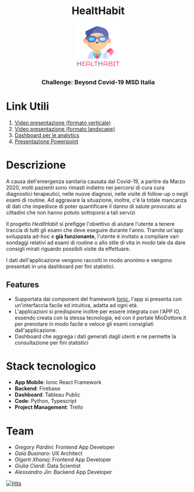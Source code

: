 # <h1 align="center">HealtHabit</h1>
<p align="center"><img align="center" src="https://github.com/GregoryPardini/HealtHabit/blob/master/ios/App/App/Assets.xcassets/AppIcon.appiconset/1024.png" width="25%" style="text-align: center"></p>


<h3 align="center">Challenge: Beyond Covid-19 MSD Italia</h3>

# Link Utili
 1. [Video presentazione (formato verticale)](https://youtu.be/9a3hPKswI5Y)
 1. [Video presentazione (formato landscape)](https://www.youtube.com/watch?v=xqUfsBED6OQ)
 2. [Dashboard per le analytics](https://public.tableau.com/profile/giulia.ciardi#!/vizhome/HealtHabit/Stat)
 3. [Presentazione Powerpoint](https://github.com/gerti98/HealtHabit/blob/master/Healthabit.pdf)

# Descrizione
A causa dell'emergenza sanitaria causata dal Covid-19, a partire da Marzo 2020, molti pazienti sono rimasti indietro nei percorsi di cura cura diagnostici terapeutici, nelle nuove diagnosi, nelle visite di follow-up o negli esami di routine. Ad aggravare la situazione, inoltre, c'è la totale mancanza di dati che impedisce di poter quantificare il danno di salute provocato ai cittadini che non hanno potuto sottoporsi a tali servizi

Il progetto *HealtHabit* si prefigge l'obiettivo di aiutare l'utente a tenere traccia di tutti gli esami che deve eseguire durante l'anno. Tramite un'app sviluppata ad-hoc e **già funzionante**, l'utente è invitato a compilare vari sondaggi relativi ad esami di routine o allo stile di vita in modo tale da dare consigli mirati riguardo possibili visite da effettuare.

I dati dell'applicazione vengono raccolti in modo anonimo e vengono presentati in una dashboard per fini statistici.


## Features
  * Supportata dai component del framework [Ionic](https://ionicframework.com/),  l'app si presenta con un'interfaccia facile ed intuitiva, adatta ad ogni età.
  * L'applicazioni si predispone inoltre per essere integrata con l'APP IO, essendo creata con la stessa tecnologia, ed con il portale MioDottore.it per prenotare in modo facile e veloce gli esami consigliati dall'applicazione.
  * Dashboard che aggrega i dati generati dagli utenti e ne permette la consultazione per fini statistici 

# Stack tecnologico
  * **App Mobile**: Ionic React Framework
  * **Backend**: Firebase
  * **Dashboard**: Tableau Public
  * **Code**: Python, Typescript
  * **Project Management**: Trello


# Team
 * *Gregory Pardini*: Frontend App Developer
 * *Gaia Businaro*: UX Architect
 * *Olgerti Xhanej*: Frontend App Developer
 * *Giulia Ciardi*: Data Scientist
 * *Alessandro Jin*: Backend App Developer

[![Hits](https://hits.seeyoufarm.com/api/count/incr/badge.svg?url=https%3A%2F%2Fgithub.com%2Fgerti98%2FHealtHabit&count_bg=%2379C83D&title_bg=%23555555&icon=&icon_color=%23E7E7E7&title=hits&edge_flat=false)](https://hits.seeyoufarm.com)
